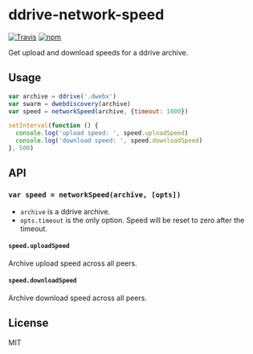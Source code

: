 # ddrive-network-speed

[![Travis](https://img.shields.io/travis/joehand/ddrive-network-speed.svg?style=flat-square)](https://travis-ci.org/joehand/ddrive-network-speed) [![npm](https://img.shields.io/npm/v/ddrive-network-speed.svg?style=flat-square)](https://npmjs.org/package/ddrive-network-speed)

Get upload and download speeds for a ddrive archive.

## Usage

```js
var archive = ddrive('.dwebx')
var swarm = dwebdiscovery(archive)
var speed = networkSpeed(archive, {timeout: 1000})

setInterval(function () {
  console.log('upload speed: ', speed.uploadSpeed)
  console.log('download speed: ', speed.downloadSpeed)
}, 500)
```

## API

### `var speed = networkSpeed(archive, [opts])`

* `archive` is a ddrive archive.
* `opts.timeout` is the only option. Speed will be reset to zero after the timeout.

#### `speed.uploadSpeed`

Archive upload speed across all peers.

#### `speed.downloadSpeed`

Archive download speed across all peers.

## License

MIT
